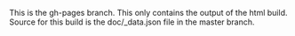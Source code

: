 This is the gh-pages branch.  This only contains the output of the html build.  Source for this build is the doc/_data.json file in the master branch.
